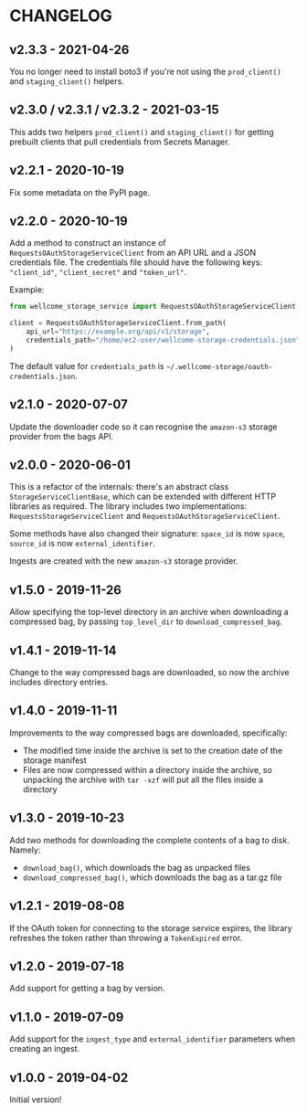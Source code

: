 # CHANGELOG

## v2.3.3 - 2021-04-26

You no longer need to install boto3 if you're not using the `prod_client()` and `staging_client()` helpers.

## v2.3.0 / v2.3.1 / v2.3.2 - 2021-03-15

This adds two helpers `prod_client()` and `staging_client()` for getting prebuilt clients that pull credentials from Secrets Manager.

## v2.2.1 - 2020-10-19

Fix some metadata on the PyPI page.

## v2.2.0 - 2020-10-19

Add a method to construct an instance of `RequestsOAuthStorageServiceClient` from an API URL and a JSON credentials file.
The credentials file should have the following keys: `"client_id"`, `"client_secret"` and `"token_url"`.

Example:

```python
from wellcome_storage_service import RequestsOAuthStorageServiceClient

client = RequestsOAuthStorageServiceClient.from_path(
    api_url="https://example.org/api/v1/storage",
    credentials_path="/home/ec2-user/wellcome-storage-credentials.json"
)
```

The default value for `credentials_path` is `~/.wellcome-storage/oauth-credentials.json`.

## v2.1.0 - 2020-07-07

Update the downloader code so it can recognise the `amazon-s3` storage provider
from the bags API.

## v2.0.0 - 2020-06-01

This is a refactor of the internals: there's an abstract class `StorageServiceClientBase`, which can be extended with different HTTP libraries as required.
The library includes two implementations: `RequestsStorageServiceClient` and `RequestsOAuthStorageServiceClient`.

Some methods have also changed their signature: `space_id` is now `space`, `source_id` is now `external_identifier`.

Ingests are created with the new `amazon-s3` storage provider.

## v1.5.0 - 2019-11-26

Allow specifying the top-level directory in an archive when downloading a
compressed bag, by passing `top_level_dir` to `download_compressed_bag`.

## v1.4.1 - 2019-11-14

Change to the way compressed bags are downloaded, so now the archive includes
directory entries.

## v1.4.0 - 2019-11-11

Improvements to the way compressed bags are downloaded, specifically:

-   The modified time inside the archive is set to the creation date of the storage manifest
-   Files are now compressed within a directory inside the archive, so unpacking the archive with `tar -xzf` will put all the files inside a directory

## v1.3.0 - 2019-10-23

Add two methods for downloading the complete contents of a bag to disk.  Namely:

-  `download_bag()`, which downloads the bag as unpacked files
-  `download_compressed_bag()`, which downloads the bag as a tar.gz file

## v1.2.1 - 2019-08-08

If the OAuth token for connecting to the storage service expires, the library refreshes the token rather than throwing a `TokenExpired` error.

## v1.2.0 - 2019-07-18

Add support for getting a bag by version.

## v1.1.0 - 2019-07-09

Add support for the `ingest_type` and `external_identifier` parameters when creating an ingest.

## v1.0.0 - 2019-04-02

Initial version!
